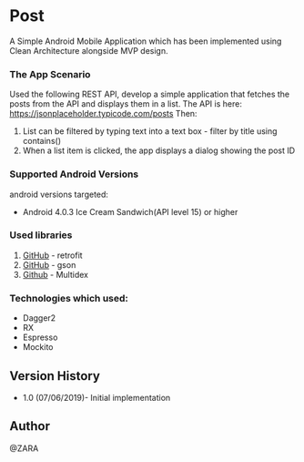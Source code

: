 # Post

A Simple Android Mobile Application which has been implemented using Clean Architecture alongside MVP design.


### The App Scenario

Used the following REST API, develop a simple application that fetches the
posts from the API and displays them in a list.
The API is here: https://jsonplaceholder.typicode.com/posts
Then:
1) List can be filtered by typing text into a text box - filter by title using contains()
2) When a list item is clicked, the app displays a dialog showing the post ID


### Supported Android Versions

android versions targeted:

- Android 4.0.3 Ice Cream Sandwich(API level 15) or higher


### Used libraries

1. [GitHub](http://square.github.io/retrofit/) - retrofit
2. [GitHub](https://github.com/google/gson) - gson
3. [Github](https://github.com/casidiablo/multidex) - Multidex


### Technologies which used:

- Dagger2
- RX
- Espresso
- Mockito


## Version History

* 1.0 (07/06/2019)- Initial implementation


## Author
@ZARA